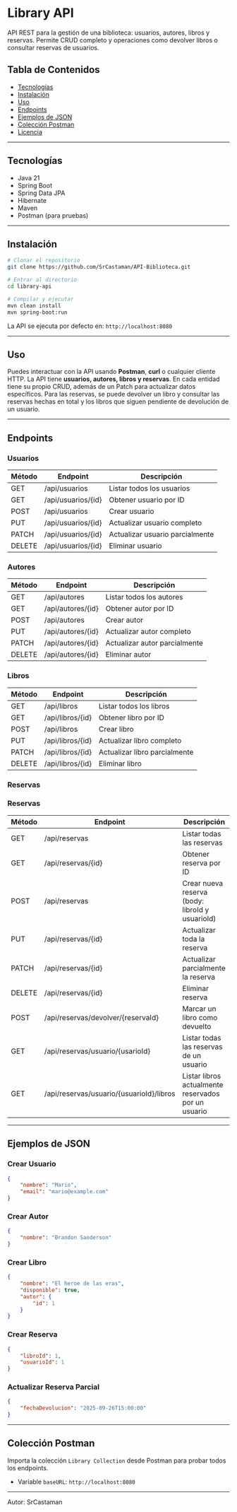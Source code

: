 # Library API

API REST para la gestión de una biblioteca: usuarios, autores, libros y reservas. Permite CRUD completo y operaciones como devolver libros o consultar reservas de usuarios.

## Tabla de Contenidos

* [Tecnologías](#tecnologías)
* [Instalación](#instalación)
* [Uso](#uso)
* [Endpoints](#endpoints)
* [Ejemplos de JSON](#ejemplos-de-json)
* [Colección Postman](#colección-postman)
* [Licencia](#licencia)

---

## Tecnologías

* Java 21
* Spring Boot
* Spring Data JPA
* Hibernate
* Maven
* Postman (para pruebas)

---

## Instalación

```bash
# Clonar el repositorio
git clone https://github.com/SrCastaman/API-Biblioteca.git

# Entrar al directorio
cd library-api

# Compilar y ejecutar
mvn clean install
mvn spring-boot:run
```

La API se ejecuta por defecto en:
`http://localhost:8080`

---

## Uso

Puedes interactuar con la API usando **Postman**, **curl** o cualquier cliente HTTP.
La API tiene **usuarios, autores, libros y reservas**. En cada entidad tiene su propio CRUD, además de un Patch para actualizar datos específicos. Para las reservas, se puede devolver un libro y consultar las reservas hechas en total y los libros que siguen pendiente de devolución de un usuario.

---

## Endpoints

### Usuarios

| Método | Endpoint           | Descripción                     |
| ------ | ------------------ | ------------------------------- |
| GET    | /api/usuarios      | Listar todos los usuarios       |
| GET    | /api/usuarios/{id} | Obtener usuario por ID          |
| POST   | /api/usuarios      | Crear usuario                   |
| PUT    | /api/usuarios/{id} | Actualizar usuario completo     |
| PATCH  | /api/usuarios/{id} | Actualizar usuario parcialmente |
| DELETE | /api/usuarios/{id} | Eliminar usuario                |

### Autores

| Método | Endpoint          | Descripción                   |
| ------ | ----------------- | ----------------------------- |
| GET    | /api/autores      | Listar todos los autores      |
| GET    | /api/autores/{id} | Obtener autor por ID          |
| POST   | /api/autores      | Crear autor                   |
| PUT    | /api/autores/{id} | Actualizar autor completo     |
| PATCH  | /api/autores/{id} | Actualizar autor parcialmente |
| DELETE | /api/autores/{id} | Eliminar autor                |

### Libros

| Método | Endpoint         | Descripción                   |
| ------ | ---------------- | ----------------------------- |
| GET    | /api/libros      | Listar todos los libros       |
| GET    | /api/libros/{id} | Obtener libro por ID          |
| POST   | /api/libros      | Crear libro                   |
| PUT    | /api/libros/{id} | Actualizar libro completo     |
| PATCH  | /api/libros/{id} | Actualizar libro parcialmente |
| DELETE | /api/libros/{id} | Eliminar libro                |

### Reservas

### Reservas

| Método | Endpoint                                  | Descripción                                           |
| ------ | ----------------------------------------- | ----------------------------------------------------- |
| GET    | /api/reservas                             | Listar todas las reservas                             |
| GET    | /api/reservas/{id}                        | Obtener reserva por ID                                |
| POST   | /api/reservas                             | Crear nueva reserva (body: libroId y usuarioId)       |
| PUT    | /api/reservas/{id}                        | Actualizar toda la reserva                            |
| PATCH  | /api/reservas/{id}                        | Actualizar parcialmente la reserva                    |
| DELETE | /api/reservas/{id}                        | Eliminar reserva                                      |
| POST   | /api/reservas/devolver/{reservaId}        | Marcar un libro como devuelto                         |
| GET    | /api/reservas/usuario/{usarioId}          | Listar todas las reservas de un usuario               |
| GET    | /api/reservas/usuario/{usuarioId}/libros  | Listar libros actualmente reservados por un usuario   |



---

## Ejemplos de JSON

### Crear Usuario

```json
{
    "nombre": "Mario",
    "email": "mario@example.com"
}
```

### Crear Autor

```json
{
    "nombre": "Brandon Sanderson"
}
```

### Crear Libro

```json
{
    "nombre": "El heroe de las eras",
    "disponible": true,
    "autor": {
        "id": 1
    }
}
```

### Crear Reserva

```json
{
    "libroId": 1,
    "usuarioId": 1
}
```

### Actualizar Reserva Parcial

```json
{
    "fechaDevolucion": "2025-09-26T15:00:00"
}
```

---

## Colección Postman

Importa la colección `Library Collection` desde Postman para probar todos los endpoints.

* Variable `baseURL`: `http://localhost:8080`

---

Autor: SrCastaman
